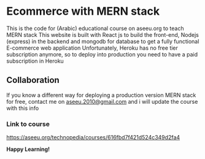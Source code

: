 # Ecommerce with MERN stack
This is the code for (Arabic) educational course on aseeu.org to teach MERN stack
This website is built with React js to build the front-end, Nodejs (express) in the backend and mongodb for database to get a fully functional E-commerce web application
Unfortunately, Heroku has no free tier subscription anymore, so to deploy into production you need to have a paid subscription in Heroku

## Collaboration
If you know a different way for deploying a production version MERN stack for free, contact me on aseeu.2010@gmail.com
and i will update the course with this info

### Link to course
https://aseeu.org/technopedia/courses/616fbd7f421d524c349d2fa4


**Happy Learning!**
